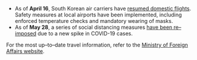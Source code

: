 - As of **April 16**, South Korean air carriers have [resumed domestic flights](https://newsinfo.inquirer.net/1259719/south-koreas-air-carriers-resume-domestic-routes-for-spring-travel-season). Safety measures at local airports have been implemented, including enforced temperature checks and mandatory wearing of masks.
- As of **May 28**, a series of social distancing measures [have been re–imposed](https://www.straitstimes.com/asia/east-asia/south-korea-reimposes-strict-social-distancing-rules-after-spike-in-cases) due to a new spike in COVID-19 cases.

For the most up–to–date travel information, refer to the [Ministry of Foreign Affairs website](http://www.mofa.go.kr/eng/brd/m_22742/list.do).
